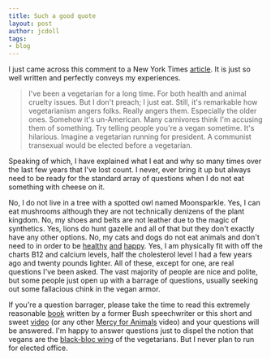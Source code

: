 ```yaml
---
title: Such a good quote
layout: post
author: jcdoll
tags:
- blog
---
```


I just came across this comment to a New York Times [article](http://www.nytimes.com/2012/09/26/dining/vegan-food-is-in-mainstream-in-southern-california.html). It is just so well written and perfectly conveys my experiences.

<blockquote>
I've been a vegetarian for a long time. For both health and animal cruelty issues. But I don't preach; I just eat. Still, it's remarkable how vegetarianism angers folks. Really angers them. Especially the older ones. Somehow it's un-American. Many carnivores think I'm accusing them of something. Try telling people you're a vegan sometime. It's hilarious. Imagine a vegetarian running for president. A communist transexual would be elected before a vegetarian.
</blockquote>

Speaking of which, I have explained what I eat and why so many times over the last few years that I've lost count. I never, ever bring it up but always need to be ready for the standard array of questions when I do not eat something with cheese on it.

No, I do not live in a tree with a spotted owl named Moonsparkle. Yes, I can eat mushrooms although they are not technically denizens of the plant kingdom. No, my shoes and belts are not leather due to the magic of synthetics. Yes, lions do hunt gazelle and all of that but they don't exactly have any other options. No, my cats and dogs do not eat animals and don't need to in order to be [healthy](http://www.naturalbalanceinc.com/product.aspx?ProductId=18&product=Vegetarian+Dry+Dog+Formula&ProductCategoryID=37&category=Dog+Dry+Vegetarian) [and](http://www.ecodogsandcats.com/meal-time/cat-food) [happy](http://v-dog.com/). Yes, I am physically fit with off the charts B12 and calcium levels, half the cholesterol level I had a few years ago and twenty pounds lighter. All of these, except for one, are real questions I've been asked. The vast majority of people are nice and polite, but some people just open up with a barrage of questions, usually seeking out some fallacious chink in the vegan armor.

If you're a question barrager, please take the time to read this extremely reasonable [book](http://www.amazon.com/Dominion-Power-Suffering-Animals-Mercy/dp/0312319738) written by a former Bush speechwriter or this short and sweet [video](http://www.mercyforanimals.org/farm-to-fridge.aspx) (or any other [Mercy for Animals](http://www.mercyforanimals.org/advertisements.aspx) video) and your questions will be answered. I'm happy to answer questions just to dispel the notion that vegans are the [black-bloc wing](http://www.seattleweekly.com/2007-06-27/food/veggie-thai-at-in-the-bowl-and-jhanjay-is-authentically-seattle.php/) of the vegetarians. But I never plan to run for elected office.
